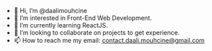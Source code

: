 - 👋 Hi, I’m @daalimouhcine
- 👀 I’m interested in Front-End Web Development.
- 🌱 I’m currently learning ReactJS.
- 💞️ I’m looking to collaborate on projects to get experience.
- 📫 How to reach me my email: contact.daali.mouhcine@gmail.com

